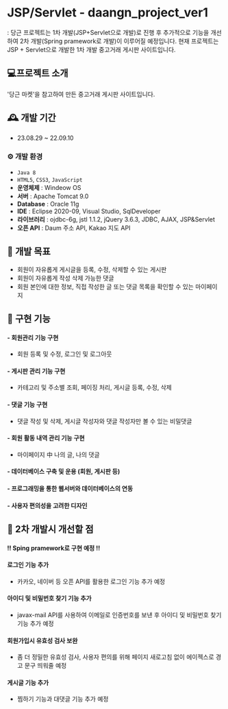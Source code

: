 # JSP/Servlet - daangn_project_ver1
 : 당근 프로젝트는 1차 개발(JSP+Servlet으로 개발)로 진행 후 추가적으로 기능을 개선하여 2차 개발(Spring pramework로 개발)이 이루어질 예정입니다.
현재 프로젝트는 JSP + Servlet으로 개발한 1차 개발 중고거래 게시판 사이트입니다.

## :computer:프로젝트 소개
'당근 마켓'을 참고하여 만든 중고거래 게시판 사이트입니다.

## 🕰️ 개발 기간
* 23.08.29 ~ 22.09.10

### ⚙️ 개발 환경
- `Java 8`
- `HTML5`, `CSS3`, `JavaScript`
- **운영체제** : Windeow OS
- **서버** : Apache Tomcat 9.0
- **Database** : Oracle 11g
- **IDE** : Eclipse 2020-09, Visual Studio, SqlDeveloper
- **라이브러리** : ojdbc-6g, jstl 1.1.2, jQuery 3.6.3, JDBC, AJAX, JSP&Servlet
- **오픈 API** : Daum 주소 API, Kakao 지도 API

## 📌 개발 목표
- 회원이 자유롭게 게시글을 등록, 수정, 삭제할 수 있는 게시판
- 회원이 자유롭게 작성 삭제 가능한 댓글
- 회원 본인에 대한 정보, 직접 작성한 글 또는 댓글 목록을 확인할 수 있는 마이페이지

## 📌 구현 기능
#### - 회원관리 기능 구현
- 회원 등록 및 수정, 로그인 및 로그아웃
#### - 게시판 관리 기능 구현
- 카테고리 및 주소별 조회, 페이징 처리, 게시글 등록, 수정, 삭제
#### - 댓글 기능 구현
- 댓글 작성 및 삭제, 게시글 작성자와 댓글 작성자만 볼 수 있는 비밀댓글
#### - 회원 활동 내역 관리 기능 구현
- 마이페이지 中 나의 글, 나의 댓글
#### - 데이터베이스 구축 및 운용 (회원, 게시판 등)
#### - 프로그래밍을 통한 웹서버와 데이터베이스의 연동
#### - 사용자 편의성을 고려한 디자인

## 📌 2차 개발시 개선할 점
#### !! Sping pramework로 구현 예정 !!
#### 로그인 기능 추가
- 카카오, 네이버 등 오픈 API를 활용한 로그인 기능 추가 예정
#### 아이디 및 비밀번호 찾기 기능 추가
- javax-mail API를 사용하여 이메일로 인증번호를 보낸 후 아이디 및 비밀번호 찾기 기능 추가 예정
#### 회원가입시 유효성 검사 보완
- 좀 더 정밀한 유효성 검사, 사용자 편의를 위해 페이지 새로고침 없이 에이젝스로 경고 문구 띄워줄 예정
#### 게시글 기능 추가
- 찜하기 기능과 대댓글 기능 추가 예정
